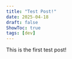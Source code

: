 ```yaml
---
title: "Test Post!"
date: 2025-04-18
draft: false
ShowToc: true
tags: [dev]
---
```

This is the first test post!